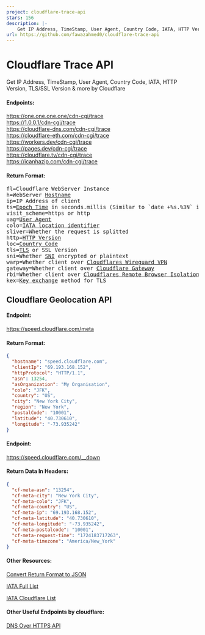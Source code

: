 ```yaml
---
project: cloudflare-trace-api
stars: 156
description: |-
    Get IP Address, TimeStamp, User Agent, Country Code, IATA, HTTP Version, TLS/SSL Version & more by Cloudflare
url: https://github.com/fawazahmed0/cloudflare-trace-api
---
```


# Cloudflare Trace API
Get IP Address, TimeStamp, User Agent, Country Code, IATA, HTTP Version, TLS/SSL Version &amp; more by Cloudflare

#### Endpoints:
https://one.one.one.one/cdn-cgi/trace <br>
https://1.0.0.1/cdn-cgi/trace <br>
https://cloudflare-dns.com/cdn-cgi/trace <br>
https://cloudflare-eth.com/cdn-cgi/trace <br>
https://workers.dev/cdn-cgi/trace <br>
https://pages.dev/cdn-cgi/trace <br>
https://cloudflare.tv/cdn-cgi/trace <br>
https://icanhazip.com/cdn-cgi/trace <br>

#### Return Format:
<pre>
fl=Cloudflare WebServer Instance
h=WebServer <a href="https://en.wikipedia.org/wiki/Hostname">Hostname</a>
ip=IP Address of client
ts=<a href="https://en.wikipedia.org/wiki/Unix_time">Epoch Time</a> in seconds.millis (Similar to `date +%s.%3N` in bash)
visit_scheme=https or http
uag=<a href="https://developer.mozilla.org/en-US/docs/Web/HTTP/Headers/User-Agent">User Agent</a>
colo=<a href="https://en.wikipedia.org/wiki/IATA_airport_code">IATA location identifier</a>
sliver=Whether the request is splitted
http=<a href="https://en.wikipedia.org/wiki/Hypertext_Transfer_Protocol">HTTP Version</a>
loc=<a href="https://en.wikipedia.org/wiki/ISO_3166-1_alpha-2">Country Code</a>
tls=<a href="https://en.wikipedia.org/wiki/Transport_Layer_Security">TLS</a> or SSL Version
sni=Whether <a href="https://en.wikipedia.org/wiki/Server_Name_Indication">SNI</a> encrypted or plaintext
warp=Whether client over <a href="https://1.1.1.1/">Cloudflares Wireguard VPN</a>
gateway=Whether client over <a href="https://www.cloudflare.com/teams/gateway/">Cloudflare Gateway</a>
rbi=Whether client over <a href="https://www.cloudflare.com/learning/access-management/what-is-browser-isolation/">Cloudflares Remote Browser Isolation</a>
kex=<a href="https://en.wikipedia.org/wiki/Key_exchange">Key exchange</a> method for TLS
</pre>

## Cloudflare Geolocation API

#### Endpoint:
https://speed.cloudflare.com/meta

#### Return Format:
```json
{
  "hostname": "speed.cloudflare.com",
  "clientIp": "69.193.168.152",
  "httpProtocol": "HTTP/1.1",
  "asn": 13254,
  "asOrganization": "My Organisation",
  "colo": "JFK",
  "country": "US",
  "city": "New York City",
  "region": "New York",
  "postalCode": "10001",
  "latitude": "40.730610",
  "longitude": "-73.935242"
}
```

#### Endpoint:
https://speed.cloudflare.com/__down  

#### Return Data In Headers:
```json
{
  "cf-meta-asn": "13254",
  "cf-meta-city": "New York City",
  "cf-meta-colo": "JFK",
  "cf-meta-country": "US",
  "cf-meta-ip": "69.193.168.152",
  "cf-meta-latitude": "40.730610",
  "cf-meta-longitude": "-73.935242",
  "cf-meta-postalcode": "10001",
  "cf-meta-request-time": "1724183717263",
  "cf-meta-timezone": "America/New_York"
}

```

#### Other Resources:
[Convert Return Format to JSON](https://stackoverflow.com/a/68304489/2437224)

[IATA Full List](https://cdn.jsdelivr.net/gh/fawazahmed0/iata-list@main/iata.json)

[IATA Cloudflare List](https://speed.cloudflare.com/locations)

#### Other Useful Endpoints by cloudflare:

[DNS Over HTTPS API](https://developers.cloudflare.com/1.1.1.1/encryption/dns-over-https/make-api-requests/dns-json)

